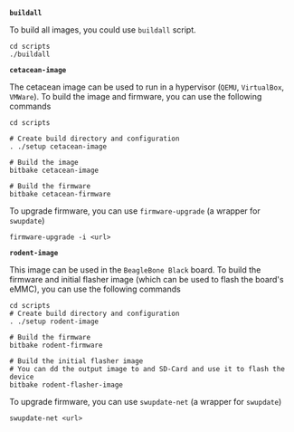 **`buildall`**

To build all images, you could use `buildall` script.

```shell
cd scripts
./buildall
```


**`cetacean-image`**

The cetacean image can be used to run in a hypervisor (`QEMU`, `VirtualBox`, `VMWare`). To build the image and firmware, you can use the following commands

```shell
cd scripts

# Create build directory and configuration
. ./setup cetacean-image

# Build the image
bitbake cetacean-image

# Build the firmware
bitbake cetacean-firmware
```

To upgrade firmware, you can use `firmware-upgrade` (a wrapper for `swupdate`)

```shell
firmware-upgrade -i <url>
```


**`rodent-image`**

This image can be used in the `BeagleBone Black` board. To build the firmware and initial flasher image (which can be used to flash the board's eMMC), you can use the following commands

```shell
cd scripts
# Create build directory and configuration
. ./setup rodent-image

# Build the firmware
bitbake rodent-firmware

# Build the initial flasher image
# You can dd the output image to and SD-Card and use it to flash the device
bitbake rodent-flasher-image
```

To upgrade firmware, you can use `swupdate-net` (a wrapper for `swupdate`)

```shell
swupdate-net <url>
```
